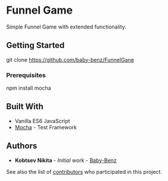 # Funnel Game

Simple Funnel Game with extended functionality.

## Getting Started

git clone https://github.com/baby-benz/FunnelGane

### Prerequisites

npm install mocha

## Built With

* Vanilla ES6 JavaScript
* [Mocha](https://mochajs.org) - Test Framework

## Authors

* **Kobtsev Nikita** - *Initial work* - [Baby-Benz](https://github.com/baby-benz)

See also the list of [contributors](https://github.com/baby-benz/FunnelGame/contributors) who participated in this project.
